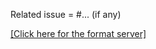 <!-- Thank for your PR! If it's your first time contributing to Taichi, please make sure you have read [Contributor Guideline](https://taichi.readthedocs.io/en/latest/contributor_guide.html) (last update: March 24, 2019). -->

Related issue = #... (if any)

[[Click here for the format server]](http://kun.csail.mit.edu:31415/)
